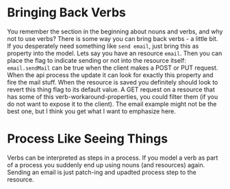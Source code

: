 # Bringing Back Verbs
You remember the section in the beginning about nouns and verbs, and why not to use verbs? There is some way you can bring back verbs - a little bit. If you desperately need something like `send email`, just bring this as property into the model. Lets say you have an resource `email`. Then you can place the flag to indicate sending or not into the resource itself: `email.sendMail` can be true when the client makes a POST or PUT request. When the api process the update it can look for exactly this property and fire the mail stuff. When the resource is saved you definitely should look to revert this thing flag to its default value. A GET request on a resource that has some of this verb-workaround-properties, you could filter them (if you do not want to expose it to the client). The email example might not be the best one, but I think you get what I want to emphasize here.

# Process Like Seeing Things
Verbs can be interpreted as steps in a process. If you model a verb as part of a process you suddenly end up using nouns (and resources) again. Sending an email is just patch-ing and upadted process step to the resource.